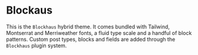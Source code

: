 # Blockaus

This is the `Blockhaus` hybrid theme. It comes bundled with Tailwind, Montserrat and Merriweather fonts, a fluid type scale and a handful of block patterns. Custom post types, blocks and fields are added through the `Blockhaus` plugin system.
